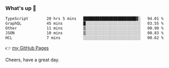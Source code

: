 ### What's up 👋

<!--START_SECTION:waka-->

```txt
TypeScript        20 hrs 5 mins   ███████████████████████▓░   94.01 %
GraphQL           45 mins         █░░░░░░░░░░░░░░░░░░░░░░░░   03.55 %
Other             11 mins         ▒░░░░░░░░░░░░░░░░░░░░░░░░   00.90 %
JSON              10 mins         ▒░░░░░░░░░░░░░░░░░░░░░░░░   00.83 %
HCL               7 mins          ░░░░░░░░░░░░░░░░░░░░░░░░░   00.62 %
```

<!--END_SECTION:waka-->

👉 [my GitHub Pages](https://ykzhukian.github.io)

Cheers, have a great day.

